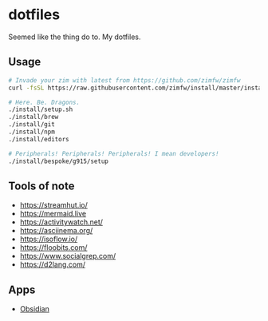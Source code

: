 dotfiles
========

Seemed like the thing do to. My dotfiles.

## Usage


``` zsh
# Invade your zim with latest from https://github.com/zimfw/zimfw
curl -fsSL https://raw.githubusercontent.com/zimfw/install/master/install.zsh | zsh

# Here. Be. Dragons.
./install/setup.sh
./install/brew
./install/git
./install/npm
./install/editors

# Peripherals! Peripherals! Peripherals! I mean developers! 
./install/bespoke/g915/setup
```

## Tools of note

- https://streamhut.io/
- https://mermaid.live
- https://activitywatch.net/
- https://asciinema.org/
- https://isoflow.io/
- https://floobits.com/
- https://www.socialgrep.com/
- https://d2lang.com/

## Apps

- [Obsidian](https://obsidian.md)
